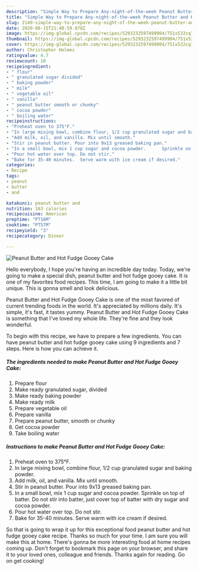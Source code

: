 ```yaml
---
description: "Simple Way to Prepare Any-night-of-the-week Peanut Butter and Hot Fudge Gooey Cake"
title: "Simple Way to Prepare Any-night-of-the-week Peanut Butter and Hot Fudge Gooey Cake"
slug: 2149-simple-way-to-prepare-any-night-of-the-week-peanut-butter-and-hot-fudge-gooey-cake
date: 2020-06-15T21:48:59.878Z
image: https://img-global.cpcdn.com/recipes/5293232597499904/751x532cq70/peanut-butter-and-hot-fudge-gooey-cake-recipe-main-photo.jpg
thumbnail: https://img-global.cpcdn.com/recipes/5293232597499904/751x532cq70/peanut-butter-and-hot-fudge-gooey-cake-recipe-main-photo.jpg
cover: https://img-global.cpcdn.com/recipes/5293232597499904/751x532cq70/peanut-butter-and-hot-fudge-gooey-cake-recipe-main-photo.jpg
author: Christopher Holmes
ratingvalue: 4.7
reviewcount: 10
recipeingredient:
- " flour"
- " granulated sugar divided"
- " baking powder"
- " milk"
- " vegetable oil"
- " vanilla"
- " peanut butter smooth or chunky"
- " cocoa powder"
- " boiling water"
recipeinstructions:
- "Preheat oven to 375°F."
- "In large mixing bowl, combine flour, 1/2 cup granulated sugar and baking powder."
- "Add milk, oil, and vanilla. Mix until smooth."
- "Stir in peanut butter. Pour into 9x13 greased baking pan."
- "In a small bowl, mix 1 cup sugar and cocoa powder.      Sprinkle on top of batter. Do not stir into batter, just cover top of batter with dry sugar and cocoa powder."
- "Pour hot water over top. Do not stir."
- "Bake for 35-40 minutes.  Serve warm with ice cream if desired."
categories:
- Recipe
tags:
- peanut
- butter
- and

katakunci: peanut butter and 
nutrition: 163 calories
recipecuisine: American
preptime: "PT16M"
cooktime: "PT57M"
recipeyield: "3"
recipecategory: Dinner

---
```



![Peanut Butter and Hot Fudge Gooey Cake](https://img-global.cpcdn.com/recipes/5293232597499904/751x532cq70/peanut-butter-and-hot-fudge-gooey-cake-recipe-main-photo.jpg)

Hello everybody, I hope you're having an incredible day today. Today, we're going to make a special dish, peanut butter and hot fudge gooey cake. It is one of my favorites food recipes. This time, I am going to make it a little bit unique. This is gonna smell and look delicious.



Peanut Butter and Hot Fudge Gooey Cake is one of the most favored of current trending foods in the world. It's appreciated by millions daily. It's simple, it's fast, it tastes yummy. Peanut Butter and Hot Fudge Gooey Cake is something that I've loved my whole life. They're fine and they look wonderful.


To begin with this recipe, we have to prepare a few ingredients. You can have peanut butter and hot fudge gooey cake using 9 ingredients and 7 steps. Here is how you can achieve it.

<!--inarticleads1-->

##### The ingredients needed to make Peanut Butter and Hot Fudge Gooey Cake:

1. Prepare  flour
1. Make ready  granulated sugar, divided
1. Make ready  baking powder
1. Make ready  milk
1. Prepare  vegetable oil
1. Prepare  vanilla
1. Prepare  peanut butter, smooth or chunky
1. Get  cocoa powder
1. Take  boiling water




<!--inarticleads2-->

##### Instructions to make Peanut Butter and Hot Fudge Gooey Cake:

1. Preheat oven to 375°F.
1. In large mixing bowl, combine flour, 1/2 cup granulated sugar and baking powder.
1. Add milk, oil, and vanilla. Mix until smooth.
1. Stir in peanut butter. Pour into 9x13 greased baking pan.
1. In a small bowl, mix 1 cup sugar and cocoa powder.      Sprinkle on top of batter. Do not stir into batter, just cover top of batter with dry sugar and cocoa powder.
1. Pour hot water over top. Do not stir.
1. Bake for 35-40 minutes.  Serve warm with ice cream if desired.




So that is going to wrap it up for this exceptional food peanut butter and hot fudge gooey cake recipe. Thanks so much for your time. I am sure you will make this at home. There's gonna be more interesting food at home recipes coming up. Don't forget to bookmark this page on your browser, and share it to your loved ones, colleague and friends. Thanks again for reading. Go on get cooking!
